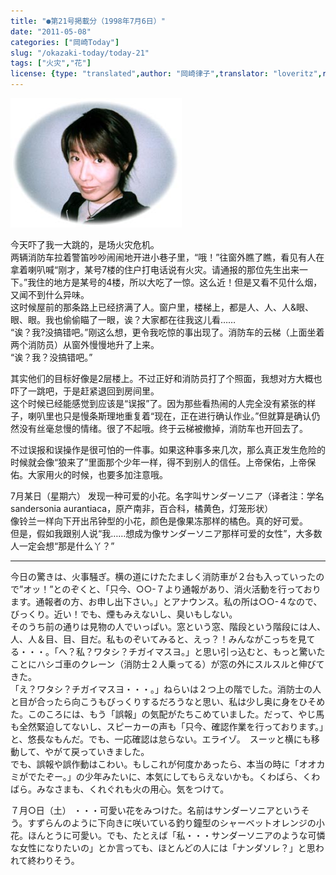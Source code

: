 ```yaml
---
title: "●第21号掲載分（1998年7月6日）"
date: "2011-05-08"
categories: ["岡崎Today"]
slug: "/okazaki-today/today-21"
tags: ["火灾","花"]
license: {type: "translated",author: "岡崎律子",translator: "loveritz",reproduced-url: "http://love.life.coocan.jp/today/today21.html",reproduced-website: "岡崎律子Book"}
---
```


[![](./images/today20.jpg)](./images/today20.jpg)

  
今天吓了我一大跳的，是场火灾危机。  
两辆消防车拉着警笛吵吵闹闹地开进小巷子里，“哦！”往窗外瞧了瞧，看见有人在拿着喇叭喊“刚才，某号7楼的住户打电话说有火灾。请通报的那位先生出来一下。”我住的地方是某号的4楼，所以大吃了一惊。这么近！但是又看不见什么烟，又闻不到什么异味。  
这时候屋前的那条路上已经挤满了人。窗户里，楼梯上，都是人、人、人&眼、眼、眼。我也偷偷瞄了一眼，诶？大家都在往我这儿看……  
“诶？我?没搞错吧。”刚这么想，更令我吃惊的事出现了。消防车的云梯（上面坐着两个消防员）从窗外慢慢地升了上来。  
“诶？我？没搞错吧。”  

  
其实他们的目标好像是2层楼上。不过正好和消防员打了个照面，我想对方大概也吓了一跳吧，于是赶紧退回到房间里。  
这个时候已经能感觉到应该是“误报”了。因为那些看热闹的人完全没有紧张的样子，喇叭里也只是慢条斯理地重复着“现在，正在进行确认作业。”但就算是确认仍然没有丝毫怠慢的情绪。很了不起哦。终于云梯被撤掉，消防车也开回去了。  

  
不过误报和误操作是很可怕的一件事。如果这种事多来几次，那么真正发生危险的时候就会像“狼来了”里面那个少年一样，得不到别人的信任。上帝保佑，上帝保佑。大家用火的时候，也要多加注意哦。  

  
7月某日（星期六） 发现一种可爱的小花。名字叫サンダーソニア（译者注：学名sandersonia aurantiaca，原产南非，百合科，橘黄色，灯笼形状）  
像铃兰一样向下开出吊钟型的小花，颜色是像果冻那样的橘色。真的好可爱。  
但是，假如我跟别人说“我……想成为像サンダーソニア那样可爱的女性”，大多数人一定会想“那是什么丫？”

---

今日の驚きは、火事騒ぎ。横の道にけたたましく消防車が２台も入っていったので”オッ！”とのぞくと、「只今、○○-７より通報があり、消火活動を行っております。通報者の方、お申し出下さい。」とアナウンス。私の所は○○-４なので、びっくり。近い！でも、煙もみえないし、臭いもしない。  
そのうち前の通りは見物の人でいっぱい。窓という窓、階段という階段には人、人、人＆目、目、目だ。私ものぞいてみると、えっ？！みんながこっちを見てる・・・。「へ？私？ワタシ？チガイマスヨ。」と思い引っ込むと、もっと驚いたことにハシゴ車のクレーン（消防士２人乗ってる）が窓の外にスルスルと伸びてきた。  
「え？ワタシ？チガイマスヨ・・・。」ねらいは２つ上の階でした。消防士の人と目が合ったら向こうもびっくりするだろうなと思い、私は少し奥に身をひそめた。このころには、もう「誤報」の気配がたちこめていました。だって、やじ馬も全然緊迫してないし、スピーカーの声も「只今、確認作業を行っております。」と、悠長なもんだ。でも、一応確認は怠らない。エライゾ。　スーッと横にも移動して、やがて戻っていきました。  
でも、誤報や誤作動はこわい。もしこれが何度かあったら、本当の時に「オオカミがでたぞー。」の少年みたいに、本気にしてもらえないかも。くわばら、くわばら。みなさまも、くれぐれも火の用心。気をつけて。  

  
７月○日（土） ・・・可愛い花をみつけた。名前はサンダーソニアというそう。すずらんのように下向きに咲いている釣り鐘型のシャーベットオレンジの小花。ほんとうに可愛い。でも、たとえば「私・・・サンダーソニアのような可憐な女性になりたいの」とか言っても、ほとんどの人には「ナンダソレ？」と思われて終わりそう。  